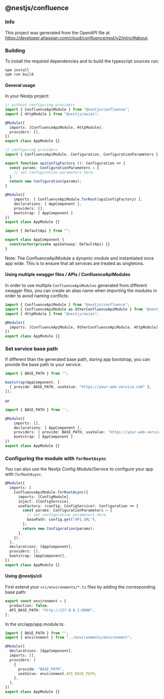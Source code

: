 ## @nestjs/confluence

### Info

This project was generated from the OpenAPI file at https://developer.atlassian.com/cloud/confluence/rest/v2/intro/#about.

### Building

To install the required dependencies and to build the typescript sources run:

```
npm install
npm run build
```

#### General usage

In your Nestjs project:

```typescript
// without configuring providers
import { ConfluenceApiModule } from "@nestjs/confluence";
import { HttpModule } from "@nestjs/axios";

@Module({
  imports: [ConfluenceApiModule, HttpModule],
  providers: [],
})
export class AppModule {}
```

```typescript
// configuring providers
import { ConfluenceApiModule, Configuration, ConfigurationParameters } from '';

export function apiConfigFactory (): Configuration => {
  const params: ConfigurationParameters = {
    // set configuration parameters here.
  }
  return new Configuration(params);
}

@Module({
    imports: [ ConfluenceApiModule.forRoot(apiConfigFactory) ],
    declarations: [ AppComponent ],
    providers: [],
    bootstrap: [ AppComponent ]
})
export class AppModule {}
```

```typescript
import { DefaultApi } from "";

export class AppComponent {
  constructor(private apiGateway: DefaultApi) {}
}
```

Note: The ConfluenceApiModule a dynamic module and instantiated once app wide.
This is to ensure that all services are treated as singletons.

#### Using multiple swagger files / APIs / ConfluenceApiModules

In order to use multiple `ConfluenceApiModules` generated from different swagger files,
you can create an alias name when importing the modules
in order to avoid naming conflicts:

```typescript
import { ConfluenceApiModule } from "@nestjs/confluence";
import { ConfluenceApiModule as OtherConfluenceApiModule } from "@nestjs/confluence";
import { HttpModule } from "@nestjs/axios";

@Module({
  imports: [ConfluenceApiModule, OtherConfluenceApiModule, HttpModule],
})
export class AppModule {}
```

### Set service base path

If different than the generated base path, during app bootstrap, you can provide the base path to your service.

```typescript
import { BASE_PATH } from "";

bootstrap(AppComponent, [
  { provide: BASE_PATH, useValue: "https://your-web-service.com" },
]);
```

or

```typescript
import { BASE_PATH } from '';

@Module({
    imports: [],
    declarations: [ AppComponent ],
    providers: [ provide: BASE_PATH, useValue: 'https://your-web-service.com' ],
    bootstrap: [ AppComponent ]
})
export class AppModule {}
```

### Configuring the module with `forRootAsync`

You can also use the Nestjs Config Module/Service to configure your app with `forRootAsync`.

```typescript
@Module({
  imports: [
    ConfluenceApiModule.forRootAsync({
      imports: [ConfigModule],
      inject: [ConfigService],
      useFactory: (config: ConfigService): Configuration => {
        const params: ConfigurationParameters = {
          // set configuration parameters here.
          basePath: config.get("API_URL"),
        };
        return new Configuration(params);
      },
    }),
  ],
  declarations: [AppComponent],
  providers: [],
  bootstrap: [AppComponent],
})
export class AppModule {}
```

#### Using @nestjs/cli

First extend your `src/environments/*.ts` files by adding the corresponding base path:

```typescript
export const environment = {
  production: false,
  API_BASE_PATH: "http://127.0.0.1:8080",
};
```

In the src/app/app.module.ts:

```typescript
import { BASE_PATH } from "";
import { environment } from "../environments/environment";

@Module({
  declarations: [AppComponent],
  imports: [],
  providers: [
    {
      provide: "BASE_PATH",
      useValue: environment.API_BASE_PATH,
    },
  ],
})
export class AppModule {}
```

